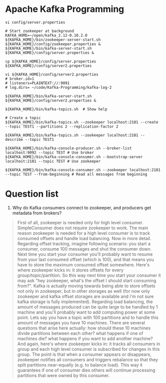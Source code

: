 # Apache Kafka Programming



```
vi config/server.properties

# Start zookeeper at background
KAFKA_HOME=~/open/kafka_2.12-0.10.2.0
${KAFKA_HOME}/bin/zookeeper-server-start.sh ${KAFKA_HOME}/config/zookeeper.properties &
${KAFKA_HOME}/bin/kafka-server-start.sh ${KAFKA_HOME}/config/server.properties &

cp ${KAFKA_HOME}/config/server.properties ${KAFKA_HOME}/config/server2.properties

vi ${KAFKA_HOME}/config/server2.properties
# broker.id=1
# listeners=PLAINTEXT://:9091
# log.dirs= ~/code/Kafka-Programming/kafka-log-2

${KAFKA_HOME}/bin/kafka-server-start.sh ${KAFKA_HOME}/config/server2.properties &

${KAFKA_HOME}/bin/kafka-topics.sh  # Show help

# Create a topic 
${KAFKA_HOME}/bin/kafka-topics.sh --zookeeper localhost:2181 --create --topic TEST1 --partitions 2 --replication-factor 2

${KAFKA_HOME}/bin/kafka-topics.sh --zookeeper localhost:2181 --describe --topic TEST1 

${KAFKA_HOME}/bin/kafka-console-producer.sh --broker-list localhost:9092 --topic TEST # Use broker
${KAFKA_HOME}/bin/kafka-console-consumer.sh --bootstrap-server localhost:2181 --topic TEST # Use zookeeper

${KAFKA_HOME}/bin/kafka-console-consumer.sh --zookeeper localhost:2181 --topic TEST --from-beginning # Read all messages from beginning
```

# Question list
1. Why do Kafka consumers connect to zookeeper, and producers get metadata from brokers?

>First of all, zookeeper is needed only for high level consumer. SimpleConsumer does not require zookeeper to work.
> The main reason zookeeper is needed for a high level consumer is to track consumed offsets and handle load balancing.
> Now in more detail.
> Regarding offset tracking, imagine following scenario: you start a consumer, consume 100 messages and shut the consumer down. Next time you start your consumer you'll probably want to resume from your last consumed offset (which is 100), and that means you have to store the maximum consumed offset somewhere. Here's where zookeeper kicks in: it stores offsets for every group/topic/partition. So this way next time you start your consumer it may ask "hey zookeeper, what's the offset I should start consuming from?". Kafka is actually moving towards being able to store offsets not only in zookeeper, but in other storages as well (for now only zookeeper and kafka offset storages are available and i'm not sure kafka storage is fully implemented).
> Regarding load balancing, the amount of messages produced can be quite large to be handled by 1 machine and you'll probably want to add computing power at some point. Lets say you have a topic with 100 partitions and to handle this amount of messages you have 10 machines. There are several questions that arise here actually:
> how should these 10 machines divide partitions between each other? what happens if one of machines die? what happens if you want to add another machine?
> And again, here's where zookeeper kicks in: it tracks all consumers in group and each high level consumer is subscribed for changes in this group. The point is that when a consumer appears or disappears, zookeeper notifies all consumers and triggers rebalance so that they split partitions near-equally (e.g. to balance load). This way it guarantees if one of consumer dies others will continue processing partitions that were owned by this consumer.